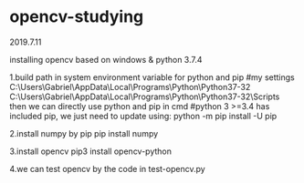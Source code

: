 # opencv-studying

2019.7.11

installing opencv based on windows & python 3.7.4

1.build path in system environment variable for python and pip
 #my settings
   C:\Users\Gabriel\AppData\Local\Programs\Python\Python37-32
   C:\Users\Gabriel\AppData\Local\Programs\Python\Python37-32\Scripts
  then we can directly use python and pip in cmd
 #python 3 >=3.4 has included pip, we just need to update using:
   python -m pip install -U pip
   
2.install numpy by pip
  pip install numpy
  
3.install opencv
   pip3 install opencv-python
   
4.we can test opencv by the code in test-opencv.py


